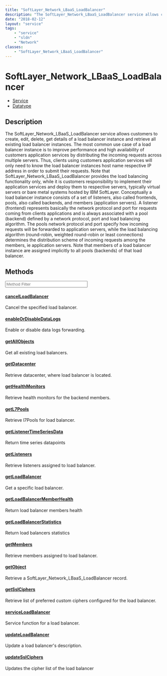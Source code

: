 ```yaml
---
title: "SoftLayer_Network_LBaaS_LoadBalancer"
description: "The SoftLayer_Network_LBaaS_LoadBalancer service allows customers to create, edit, delete, get details of a load balance... "
date: "2018-02-12"
layout: "service"
tags:
    - "service"
    - "sldn"
    - "Network"
classes:
    - "SoftLayer_Network_LBaaS_LoadBalancer"
---
```

# SoftLayer_Network_LBaaS_LoadBalancer
<div id='service-datatype'>
    <ul id='sldn-reference-tabs'>
    <li id='service'> <a href='/reference/services/SoftLayer_Network_LBaaS_LoadBalancer' >Service</a></li>    <li id='datatype'> <a href='/reference/datatypes/SoftLayer_Network_LBaaS_LoadBalancer' >Datatype</a></li>
    </ul>
</div>

## Description


The SoftLayer_Network_LBaaS_LoadBalancer service allows customers to create, edit, delete, get details of a load balancer instance and retrieve all existing load balancer instances. The most common use case of a load balancer instance is to improve performance and high availability of customers application services by distributing the incoming requests across multiple servers. Thus, clients using customers application services will only need to know the load balancer instances host name respective IP address in order to submit their requests. Note that SoftLayer_Network_LBaaS_LoadBalancer provides the load balancing functionality only, while it is customers responsibility to implement their application services and deploy them to respective servers, typically virtual servers or bare metal systems hosted by IBM SoftLayer. Conceptually a load balancer instance consists of a set of listeners, also called frontends, pools, also called backends, and members (application servers). A listener (frontend) represents basically the network protocol and port for requests coming from clients applications and is always associated with a pool (backend) defined by a network protocol, port and load balancing algorithm. The pools network protocol and port specify how incoming requests will be forwarded to application servers, while the load balancing algorithm (round-robin, weighted round-robin or least connections) determines the distribution scheme of incoming requests among the members, ie application servers. Note that members of a load balancer instance are assigned implicitly to all pools (backends) of that load balancer. 



        
<div id="properties" class="content service-content">

## Methods

<div class="view-filters">
    <div class="clearfix">
        <div class="search-input-box">
            <input placeholder="Method Filter" onkeyup="titleSearch(inputId='edit-combine', divId='method-div', elementClass='method-row')" 
                type="text" id="edit-combine" value="" size="30" maxlength="128" class="form-text">
        </div>
    </div>
</div>

<div id="method-div">

<div class="method-row">

#### [cancelLoadBalancer](/reference/services/SoftLayer_Network_LBaaS_LoadBalancer/cancelLoadBalancer)
Cancel the specified load balancer. 

</div>

<div class="method-row">

#### [enableOrDisableDataLogs](/reference/services/SoftLayer_Network_LBaaS_LoadBalancer/enableOrDisableDataLogs)
Enable or disable data logs forwarding. 

</div>

<div class="method-row">

#### [getAllObjects](/reference/services/SoftLayer_Network_LBaaS_LoadBalancer/getAllObjects)
Get all existing load balancers. 

</div>

<div class="method-row">

#### [getDatacenter](/reference/services/SoftLayer_Network_LBaaS_LoadBalancer/getDatacenter)
Retrieve datacenter, where load balancer is located.

</div>

<div class="method-row">

#### [getHealthMonitors](/reference/services/SoftLayer_Network_LBaaS_LoadBalancer/getHealthMonitors)
Retrieve health monitors for the backend members.

</div>

<div class="method-row">

#### [getL7Pools](/reference/services/SoftLayer_Network_LBaaS_LoadBalancer/getL7Pools)
Retrieve l7Pools for load balancer.

</div>

<div class="method-row">

#### [getListenerTimeSeriesData](/reference/services/SoftLayer_Network_LBaaS_LoadBalancer/getListenerTimeSeriesData)
Return time series datapoints

</div>

<div class="method-row">

#### [getListeners](/reference/services/SoftLayer_Network_LBaaS_LoadBalancer/getListeners)
Retrieve listeners assigned to load balancer.

</div>

<div class="method-row">

#### [getLoadBalancer](/reference/services/SoftLayer_Network_LBaaS_LoadBalancer/getLoadBalancer)
Get a specific load balancer. 

</div>

<div class="method-row">

#### [getLoadBalancerMemberHealth](/reference/services/SoftLayer_Network_LBaaS_LoadBalancer/getLoadBalancerMemberHealth)
Return load balancer members health

</div>

<div class="method-row">

#### [getLoadBalancerStatistics](/reference/services/SoftLayer_Network_LBaaS_LoadBalancer/getLoadBalancerStatistics)
Return load balancers statistics

</div>

<div class="method-row">

#### [getMembers](/reference/services/SoftLayer_Network_LBaaS_LoadBalancer/getMembers)
Retrieve members assigned to load balancer.

</div>

<div class="method-row">

#### [getObject](/reference/services/SoftLayer_Network_LBaaS_LoadBalancer/getObject)
Retrieve a SoftLayer_Network_LBaaS_LoadBalancer record.

</div>

<div class="method-row">

#### [getSslCiphers](/reference/services/SoftLayer_Network_LBaaS_LoadBalancer/getSslCiphers)
Retrieve list of preferred custom ciphers configured for the load balancer.

</div>

<div class="method-row">

#### [serviceLoadBalancer](/reference/services/SoftLayer_Network_LBaaS_LoadBalancer/serviceLoadBalancer)
Service function for a load balancer. 

</div>

<div class="method-row">

#### [updateLoadBalancer](/reference/services/SoftLayer_Network_LBaaS_LoadBalancer/updateLoadBalancer)
Update a load balancer's description.

</div>

<div class="method-row">

#### [updateSslCiphers](/reference/services/SoftLayer_Network_LBaaS_LoadBalancer/updateSslCiphers)
Updates the cipher list of the load balancer

</div>
</div>

</div>

